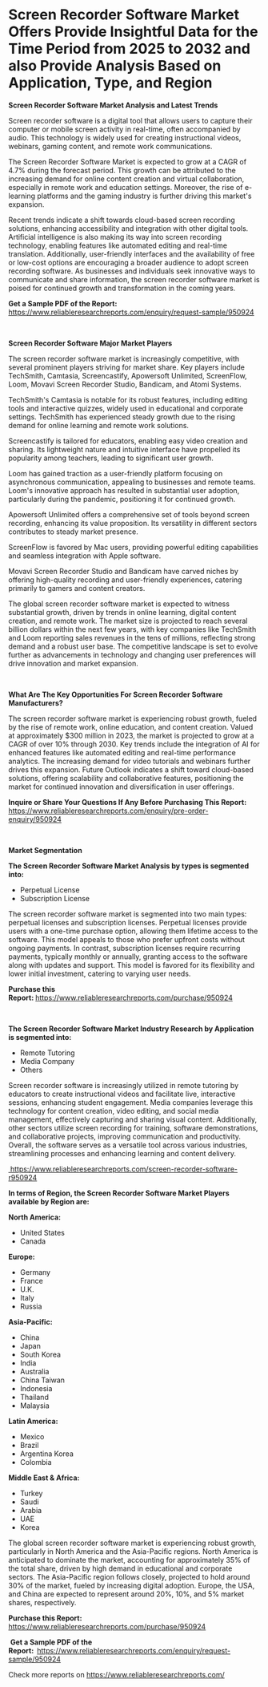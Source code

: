 <p><h1>Screen Recorder Software Market Offers Provide Insightful Data for the Time Period from 2025 to 2032 and also Provide Analysis Based on Application, Type, and Region</h1></p><p><strong>Screen Recorder Software Market Analysis and Latest Trends</strong></p>
<p><p>Screen recorder software is a digital tool that allows users to capture their computer or mobile screen activity in real-time, often accompanied by audio. This technology is widely used for creating instructional videos, webinars, gaming content, and remote work communications. </p><p>The Screen Recorder Software Market is expected to grow at a CAGR of 4.7% during the forecast period. This growth can be attributed to the increasing demand for online content creation and virtual collaboration, especially in remote work and education settings. Moreover, the rise of e-learning platforms and the gaming industry is further driving this market's expansion. </p><p>Recent trends indicate a shift towards cloud-based screen recording solutions, enhancing accessibility and integration with other digital tools. Artificial intelligence is also making its way into screen recording technology, enabling features like automated editing and real-time translation. Additionally, user-friendly interfaces and the availability of free or low-cost options are encouraging a broader audience to adopt screen recording software. As businesses and individuals seek innovative ways to communicate and share information, the screen recorder software market is poised for continued growth and transformation in the coming years.</p></p>
<p><strong>Get a Sample PDF of the Report:&nbsp;</strong> <a href="https://www.reliableresearchreports.com/enquiry/request-sample/950924?utm_campaign=2737&utm_medium=2&utm_source=Github&utm_content=ia&utm_term=06032025&utm_id=screen-recorder-software">https://www.reliableresearchreports.com/enquiry/request-sample/950924</a></p>
<p>&nbsp;</p>
<p><strong>Screen Recorder Software Major Market Players</strong></p>
<p><p>The screen recorder software market is increasingly competitive, with several prominent players striving for market share. Key players include TechSmith, Camtasia, Screencastify, Apowersoft Unlimited, ScreenFlow, Loom, Movavi Screen Recorder Studio, Bandicam, and Atomi Systems. </p><p>TechSmith's Camtasia is notable for its robust features, including editing tools and interactive quizzes, widely used in educational and corporate settings. TechSmith has experienced steady growth due to the rising demand for online learning and remote work solutions.</p><p>Screencastify is tailored for educators, enabling easy video creation and sharing. Its lightweight nature and intuitive interface have propelled its popularity among teachers, leading to significant user growth. </p><p>Loom has gained traction as a user-friendly platform focusing on asynchronous communication, appealing to businesses and remote teams. Loom's innovative approach has resulted in substantial user adoption, particularly during the pandemic, positioning it for continued growth.</p><p>Apowersoft Unlimited offers a comprehensive set of tools beyond screen recording, enhancing its value proposition. Its versatility in different sectors contributes to steady market presence.</p><p>ScreenFlow is favored by Mac users, providing powerful editing capabilities and seamless integration with Apple software. </p><p>Movavi Screen Recorder Studio and Bandicam have carved niches by offering high-quality recording and user-friendly experiences, catering primarily to gamers and content creators.</p><p>The global screen recorder software market is expected to witness substantial growth, driven by trends in online learning, digital content creation, and remote work. The market size is projected to reach several billion dollars within the next few years, with key companies like TechSmith and Loom reporting sales revenues in the tens of millions, reflecting strong demand and a robust user base. The competitive landscape is set to evolve further as advancements in technology and changing user preferences will drive innovation and market expansion.</p></p>
<p>&nbsp;</p>
<p><strong>What Are The Key Opportunities For Screen Recorder Software Manufacturers?</strong></p>
<p><p>The screen recorder software market is experiencing robust growth, fueled by the rise of remote work, online education, and content creation. Valued at approximately $300 million in 2023, the market is projected to grow at a CAGR of over 10% through 2030. Key trends include the integration of AI for enhanced features like automated editing and real-time performance analytics. The increasing demand for video tutorials and webinars further drives this expansion. Future Outlook indicates a shift toward cloud-based solutions, offering scalability and collaborative features, positioning the market for continued innovation and diversification in user offerings.</p></p>
<p><strong>Inquire or Share Your Questions If Any Before Purchasing This Report:</strong> <a href="https://www.reliableresearchreports.com/enquiry/pre-order-enquiry/950924?utm_campaign=2737&utm_medium=2&utm_source=Github&utm_content=ia&utm_term=06032025&utm_id=screen-recorder-software">https://www.reliableresearchreports.com/enquiry/pre-order-enquiry/950924</a></p>
<p>&nbsp;</p>
<p><strong>Market Segmentation</strong></p>
<p><strong>The Screen Recorder Software Market Analysis by types is segmented into:</strong></p>
<p><ul><li>Perpetual License</li><li>Subscription License</li></ul></p>
<p><p>The screen recorder software market is segmented into two main types: perpetual licenses and subscription licenses. Perpetual licenses provide users with a one-time purchase option, allowing them lifetime access to the software. This model appeals to those who prefer upfront costs without ongoing payments. In contrast, subscription licenses require recurring payments, typically monthly or annually, granting access to the software along with updates and support. This model is favored for its flexibility and lower initial investment, catering to varying user needs.</p></p>
<p><strong>Purchase this Report:&nbsp;</strong><a href="https://www.reliableresearchreports.com/purchase/950924?utm_campaign=2737&utm_medium=2&utm_source=Github&utm_content=ia&utm_term=06032025&utm_id=screen-recorder-software">https://www.reliableresearchreports.com/purchase/950924</a></p>
<p>&nbsp;</p>
<p><strong>The Screen Recorder Software Market Industry Research by Application is segmented into:</strong></p>
<p><ul><li>Remote Tutoring</li><li>Media Company</li><li>Others</li></ul></p>
<p><p>Screen recorder software is increasingly utilized in remote tutoring by educators to create instructional videos and facilitate live, interactive sessions, enhancing student engagement. Media companies leverage this technology for content creation, video editing, and social media management, effectively capturing and sharing visual content. Additionally, other sectors utilize screen recording for training, software demonstrations, and collaborative projects, improving communication and productivity. Overall, the software serves as a versatile tool across various industries, streamlining processes and enhancing learning and content delivery.</p></p>
<p><a href="https://www.reliableresearchreports.com/screen-recorder-software-r950924?utm_campaign=2737&utm_medium=2&utm_source=Github&utm_content=ia&utm_term=06032025&utm_id=screen-recorder-software">&nbsp;https://www.reliableresearchreports.com/screen-recorder-software-r950924</a></p>
<p><strong>In terms of Region, the Screen Recorder Software Market Players available by Region are:</strong></p>
<p>
    <p> <strong> North America: </strong>
        <ul>
            <li>United States</li>
            <li>Canada</li>
        </ul>
        </p> 
    <p> <strong> Europe: </strong>
        <ul>
            <li>Germany</li>
            <li>France</li>
            <li>U.K.</li>
            <li>Italy</li>
            <li>Russia</li>
        </ul>
        </p> 
    <p> <strong> Asia-Pacific: </strong>
        <ul>
            <li>China</li>
            <li>Japan</li>
            <li>South Korea</li>
            <li>India</li>
            <li>Australia</li>
            <li>China Taiwan</li>
            <li>Indonesia</li>
            <li>Thailand</li>
            <li>Malaysia</li>
        </ul>
        </p> 
    <p> <strong> Latin America: </strong>
        <ul>
            <li>Mexico</li>
            <li>Brazil</li>
            <li>Argentina Korea</li>
            <li>Colombia</li>
        </ul>
        </p> 
    <p> <strong> Middle East & Africa: </strong>
        <ul>
            <li>Turkey</li>
            <li>Saudi</li>
            <li>Arabia</li>
            <li>UAE</li>
            <li>Korea</li>
        </ul>
    </p>
    </p>
<p><p>The global screen recorder software market is experiencing robust growth, particularly in North America and the Asia-Pacific regions. North America is anticipated to dominate the market, accounting for approximately 35% of the total share, driven by high demand in educational and corporate sectors. The Asia-Pacific region follows closely, projected to hold around 30% of the market, fueled by increasing digital adoption. Europe, the USA, and China are expected to represent around 20%, 10%, and 5% market shares, respectively.</p></p>
<p><strong>Purchase this Report: </strong><a href="https://www.reliableresearchreports.com/purchase/950924?utm_campaign=2737&utm_medium=2&utm_source=Github&utm_content=ia&utm_term=06032025&utm_id=screen-recorder-software">https://www.reliableresearchreports.com/purchase/950924</a></p>
<p>&nbsp;<strong>Get a Sample PDF of the Report:&nbsp;&nbsp;</strong><a href="https://www.reliableresearchreports.com/enquiry/request-sample/950924?utm_campaign=2737&utm_medium=2&utm_source=Github&utm_content=ia&utm_term=06032025&utm_id=screen-recorder-software">https://www.reliableresearchreports.com/enquiry/request-sample/950924</a></p>
<p><strong></strong></p>
<p>Check more reports on <a href="https://www.reliableresearchreports.com/?utm_campaign=2737&utm_medium=2&utm_source=Github&utm_content=ia&utm_term=06032025&utm_id=screen-recorder-software">https://www.reliableresearchreports.com/</a></p>